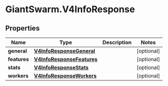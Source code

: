 # GiantSwarm.V4InfoResponse

## Properties
Name | Type | Description | Notes
------------ | ------------- | ------------- | -------------
**general** | [**V4InfoResponseGeneral**](V4InfoResponseGeneral.md) |  | [optional] 
**features** | [**V4InfoResponseFeatures**](V4InfoResponseFeatures.md) |  | [optional] 
**stats** | [**V4InfoResponseStats**](V4InfoResponseStats.md) |  | [optional] 
**workers** | [**V4InfoResponseWorkers**](V4InfoResponseWorkers.md) |  | [optional] 


